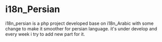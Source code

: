 # i18n_Persian
i18n_persian is a php project developed base on i18n_Arabic with some change to make it smoother for persian language. it's under develop and every week i try to add new part for it.
